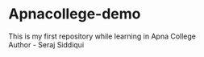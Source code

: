 # Apnacollege-demo
This is my first repository while learning in Apna College
<br>
Author - Seraj Siddiqui
